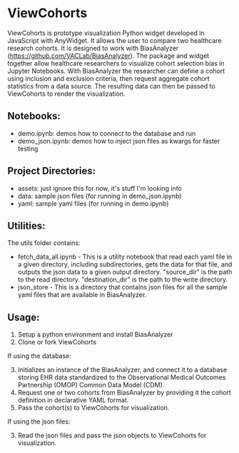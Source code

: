 # ViewCohorts
ViewCohorts is prototype visualization Python widget developed in JavaScript with AnyWidget. It allows the user to compare two healthcare research cohorts. It is designed to work with BiasAnalyzer (https://github.com/VACLab/BiasAnalyzer). The package and widget together allow healthcare researchers to visualize cohort selection bias in Jupyter Notebooks. With BiasAnalyzer the researcher can define a cohort using inclusion and exclusion criteria, then request aggregate cohort statistics from a data source. The resulting data can then be passed to ViewCohorts to render the visualization. 

## Notebooks:
* demo.ipynb: demos how to connect to the database and run
* demo_json.ipynb: demos how to inject json files as kwargs for faster testing

## Project Directories:
* assets: just ignore this for now, it's stuff I'm looking into
* data: sample json files (for running in demo_json.ipynb)
* yaml: sample yaml files (for running in demo.ipynb)

## Utilities:

The utils folder contains:
* fetch_data_all.ipynb - This is a utility notebook that read each yaml file in a given directory, including subdirectories, gets the data for that file, and outputs the json data to a given output directory. "source_dir" is the path to the read directory. "destination_dir" is the path to the write directory.
* json_store - This is a directory that contains json files for all the sample yaml files that are available in BiasAnalyzer. 

## Usage:
1. Setup a python environment and install BiasAnalyzer
2. Clone or fork ViewCohorts

If using the database:

3. Initializes an instance of the BiasAnalyzer, and connect it to a database storing EHR data standardized to the Observational Medical Outcomes Partnership (OMOP) Common Data Model (CDM).
4. Request one or two cohorts from BiasAnalyzer by providing it the cohort definition in declarative YAML format.
5. Pass the cohort(s) to ViewCohorts for visualization.

If using the json files:

3. Read the json files and pass the json objects to ViewCohorts for visualization.

